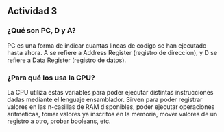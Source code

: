 ## Actividad 3

### ¿Qué son PC, D y A?
PC es una forma de indicar cuantas lineas de codigo se han ejecutado hasta ahora. A se refiere a Address Register (registro de direccion), y D se refiere a Data Register (registro de datos).

### ¿Para qué los usa la CPU?
La CPU utiliza estas variables para poder ejecutar distintas instrucciones dadas mediante el lenguaje ensamblador. Sirven para poder registrar valores en las n-casillas de RAM disponibles, poder ejecutar operaciones aritmeticas, tomar valores ya inscritos en la memoria, mover valores de un registro a otro, probar booleans, etc.
